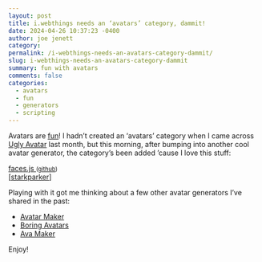 ```yaml
---
layout: post
title: i.webthings needs an ‘avatars’ category, dammit!
date: 2024-04-26 10:37:23 -0400
author: joe jenett
category: 
permalink: /i-webthings-needs-an-avatars-category-dammit/
slug: i-webthings-needs-an-avatars-category-dammit
summary: fun with avatars
comments: false
categories:
  - avatars
  - fun
  - generators
  - scripting
---
```

Avatars are <a href="https://iwebthings.joejenett.com/easily-amused-03-30-24/">fun</a>! I hadn’t created an ‘avatars’ category when I came across <a href="https://txstc55.github.io/ugly-avatar/">Ugly Avatar</a> last month, but this morning, after bumping into another cool avatar generator, the category’s been added ’cause I love this stuff:

<a title="A JavaScript library for generating vector-based cartoon faces" href="https://zengm.com/facesjs/">faces.js </a> <small>(<a href="https://github.com/zengm-games/facesjs">github</a>)</small><br>[<a href="https://news.ycombinator.com/user?id=starkparker">starkparker</a>]

Playing with it got me thinking about a few other avatar generators I’ve shared in the past:
<ul>
<li><a title="Create your own avatar online" href="https://avatarmaker.com/">Avatar Maker</a></li>
<li><a title="Avatar generator playground" href="https://boringavatars.com/">Boring Avatars</a></li>
<li><a title="Free Avatar Maker Online" href="https://avamake.com/">Ava Maker</a></li>
</ul>
Enjoy!

<a style="display:none;" href="https://brid.gy/publish/mastodon"><small>(cross-posted to mastodon)</small></a>